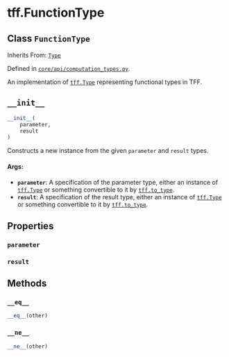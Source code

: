 <div itemscope itemtype="http://developers.google.com/ReferenceObject">
<meta itemprop="name" content="tff.FunctionType" />
<meta itemprop="path" content="Stable" />
<meta itemprop="property" content="parameter"/>
<meta itemprop="property" content="result"/>
<meta itemprop="property" content="__eq__"/>
<meta itemprop="property" content="__init__"/>
<meta itemprop="property" content="__ne__"/>
</div>

# tff.FunctionType

## Class `FunctionType`

Inherits From: [`Type`](../tff/Type.md)



Defined in [`core/api/computation_types.py`](http://github.com/tensorflow/federated/tree/master/tensorflow_federated/python/core/api/computation_types.py).

<!-- Placeholder for "Used in" -->

An implementation of <a href="../tff/Type.md"><code>tff.Type</code></a> representing functional types in TFF.

<h2 id="__init__"><code>__init__</code></h2>

``` python
__init__(
    parameter,
    result
)
```

Constructs a new instance from the given `parameter` and `result` types.

#### Args:

* <b>`parameter`</b>: A specification of the parameter type, either an instance of
    <a href="../tff/Type.md"><code>tff.Type</code></a> or something convertible to it by <a href="../tff/to_type.md"><code>tff.to_type</code></a>.
* <b>`result`</b>: A specification of the result type, either an instance of
    <a href="../tff/Type.md"><code>tff.Type</code></a> or something convertible to it by <a href="../tff/to_type.md"><code>tff.to_type</code></a>.



## Properties

<h3 id="parameter"><code>parameter</code></h3>



<h3 id="result"><code>result</code></h3>





## Methods

<h3 id="__eq__"><code>__eq__</code></h3>

``` python
__eq__(other)
```



<h3 id="__ne__"><code>__ne__</code></h3>

``` python
__ne__(other)
```





